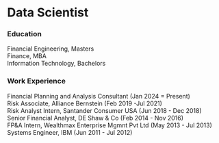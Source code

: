 # Data Scientist 

### Education 
Financial Engineering, Masters <br/>
Finance, MBA <br/>
Information Technology, Bachelors 

### Work Experience 
Financial Planning and Analysis Consultant (Jan 2024 = Present) <br/>
Risk Associate, Alliance Bernstein (Feb 2019 -Jul 2021) <br/>
Risk Analyst Intern, Santander Consumer USA (Jun 2018 - Dec 2018) <br/>
Senior Financial Analyst, DE Shaw & Co (Feb 2014 - Nov 2016) <br/>
FP&A Intern, Wealthmax Enterprise Mgmnt Pvt Ltd (May 2013 - Jul 2013) <br/>
Systems Engineer, IBM (Jun 2011 - Jul 2012) <br/>

